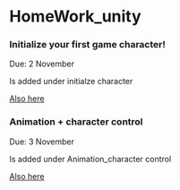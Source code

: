 # HomeWork_unity

### Initialize your first game character! 
Due: 2 November

Is added under initialze character

[Also here](https://github.com/gulfurs/HomeWork_unity/tree/main/Initialize%20character)

### Animation + character control
Due: 3 November

Is added under Animation_character control

[Also here](https://github.com/gulfurs/HomeWork_unity/tree/main/Animation_character%20control)

